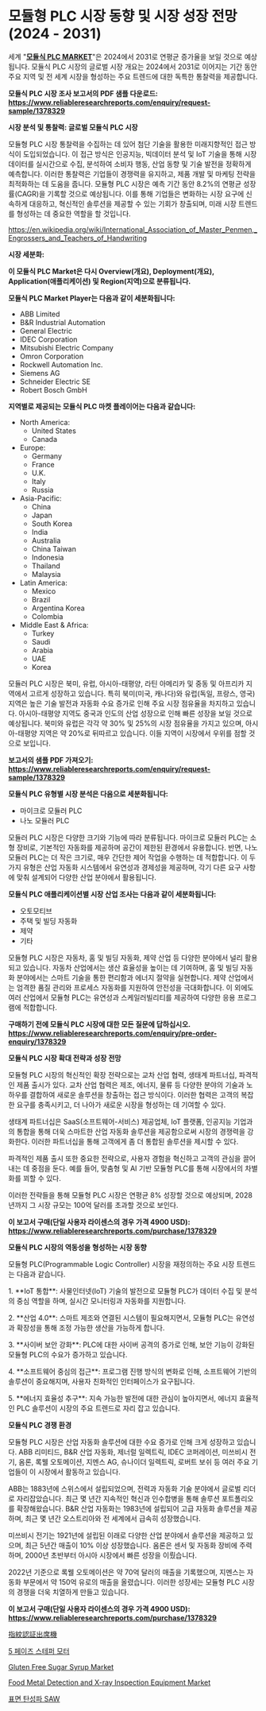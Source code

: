 <p><h1>모듈형 PLC 시장 동향 및 시장 성장 전망 (2024 - 2031)</h1></p><p>세계 "<strong><a href="https://www.reliableresearchreports.com/modular-plc-r1378329">모듈식 PLC MARKET</a></strong>"은 2024에서 2031로 연평균 증가율을 보일 것으로 예상됩니다. 모듈식 PLC 시장의 글로벌 시장 개요는 2024에서 2031로 이어지는 기간 동안 주요 지역 및 전 세계 시장을 형성하는 주요 트렌드에 대한 독특한 통찰력을 제공합니다.</p>
<p><strong>모듈식 PLC 시장 조사 보고서의 PDF 샘플 다운로드: <a href="https://www.reliableresearchreports.com/enquiry/request-sample/1378329">https://www.reliableresearchreports.com/enquiry/request-sample/1378329</a></strong></p>
<p><strong>시장 분석 및 통찰력: 글로벌 모듈식 PLC 시장</strong></p>
<p><p>모듈형 PLC 시장 통찰력을 수집하는 데 있어 첨단 기술을 활용한 미래지향적인 접근 방식이 도입되었습니다. 이 접근 방식은 인공지능, 빅데이터 분석 및 IoT 기술을 통해 시장 데이터를 실시간으로 수집, 분석하여 소비자 행동, 산업 동향 및 기술 발전을 정확하게 예측합니다. 이러한 통찰력은 기업들이 경쟁력을 유지하고, 제품 개발 및 마케팅 전략을 최적화하는 데 도움을 줍니다. 모듈형 PLC 시장은 예측 기간 동안 8.2%의 연평균 성장률(CAGR)을 기록할 것으로 예상됩니다. 이를 통해 기업들은 변화하는 시장 요구에 신속하게 대응하고, 혁신적인 솔루션을 제공할 수 있는 기회가 창출되며, 미래 시장 트렌드를 형성하는 데 중요한 역할을 할 것입니다.</p></p>
<p><a href="%7CAUTHORITHY_DOMAIN_URL%7C">https://en.wikipedia.org/wiki/International_Association_of_Master_Penmen,_Engrossers_and_Teachers_of_Handwriting</a></p>
<p><strong>시장 세분화:</strong></p>
<p><strong>이 모듈식 PLC Market은 다시 Overview(개요), Deployment(개요), Application(애플리케이션) 및 Region(지역)으로 분류됩니다.</strong></p>
<p><strong>모듈식 PLC Market Player는 다음과 같이 세분화됩니다:</strong></p>
<p><ul><li>ABB Limited</li><li>B&R Industrial Automation</li><li>General Electric</li><li>IDEC Corporation</li><li>Mitsubishi Electric Company</li><li>Omron Corporation</li><li>Rockwell Automation Inc.</li><li>Siemens AG</li><li>Schneider Electric SE</li><li>Robert Bosch GmbH</li></ul></p>
<p><strong>지역별로 제공되는 모듈식 PLC 마켓 플레이어는 다음과 같습니다:</strong></p>
<p><ul>
    <li>
        North America:
        <ul>
            <li>United States</li>
            <li>Canada</li>
        </ul>
    </li>
    <li>
        Europe:
        <ul>
            <li>Germany</li>
            <li>France</li>
            <li>U.K.</li>
            <li>Italy</li>
            <li>Russia</li>
        </ul>
    </li>
    <li>
        Asia-Pacific:
        <ul>
            <li>China</li>
            <li>Japan</li>
            <li>South Korea</li>
            <li>India</li>
            <li>Australia</li>
            <li>China Taiwan</li>
            <li>Indonesia</li>
            <li>Thailand</li>
            <li>Malaysia</li>
        </ul>
    </li>
    <li>
        Latin America:
        <ul>
            <li>Mexico</li>
            <li>Brazil</li>
            <li>Argentina Korea</li>
            <li>Colombia</li>
        </ul>
    </li>
    <li>
        Middle East & Africa:
        <ul>
            <li>Turkey</li>
            <li>Saudi</li>
            <li>Arabia</li>
            <li>UAE</li>
            <li>Korea</li>
        </ul>
    </li>
    </ul></p>
<p><p>모듈러 PLC 시장은 북미, 유럽, 아시아-태평양, 라틴 아메리카 및 중동 및 아프리카 지역에서 고르게 성장하고 있습니다. 특히 북미(미국, 캐나다)와 유럽(독일, 프랑스, 영국) 지역은 높은 기술 발전과 자동화 수요 증가로 인해 주요 시장 점유율을 차지하고 있습니다. 아시아-태평양 지역도 중국과 인도의 산업 성장으로 인해 빠른 성장을 보일 것으로 예상됩니다. 북미와 유럽은 각각 약 30% 및 25%의 시장 점유율을 가지고 있으며, 아시아-태평양 지역은 약 20%로 뒤따르고 있습니다. 이들 지역이 시장에서 우위를 점할 것으로 보입니다.</p></p>
<p><strong>보고서의 샘플 PDF 가져오기: <a href="https://www.reliableresearchreports.com/enquiry/request-sample/1378329">https://www.reliableresearchreports.com/enquiry/request-sample/1378329</a></strong></p>
<p><strong>모듈식 PLC 유형별 시장 분석은 다음으로 세분화됩니다:</strong></p>
<p><ul><li>마이크로 모듈러 PLC</li><li>나노 모듈러 PLC</li></ul></p>
<p><p>모듈러 PLC 시장은 다양한 크기와 기능에 따라 분류됩니다. 마이크로 모듈러 PLC는 소형 장비로, 기본적인 자동화를 제공하며 공간이 제한된 환경에서 유용합니다. 반면, 나노 모듈러 PLC는 더 작은 크기로, 매우 간단한 제어 작업을 수행하는 데 적합합니다. 이 두 가지 유형은 산업 자동화 시스템에서 유연성과 경제성을 제공하며, 각기 다른 요구 사항에 맞춰 설계되어 다양한 산업 분야에서 활용됩니다.</p></p>
<p><strong>모듈식 PLC 애플리케이션별 시장 산업 조사는 다음과 같이 세분화됩니다:</strong></p>
<p><ul><li>오토모티브</li><li>주택 및 빌딩 자동화</li><li>제약</li><li>기타</li></ul></p>
<p><p>모듈형 PLC 시장은 자동차, 홈 및 빌딩 자동화, 제약 산업 등 다양한 분야에서 널리 활용되고 있습니다. 자동차 산업에서는 생산 효율성을 높이는 데 기여하며, 홈 및 빌딩 자동화 분야에서는 스마트 기술을 통한 편리함과 에너지 절약을 실현합니다. 제약 산업에서는 엄격한 품질 관리와 프로세스 자동화를 지원하여 안전성을 극대화합니다. 이 외에도 여러 산업에서 모듈형 PLC는 유연성과 스케일러빌리티를 제공하여 다양한 응용 프로그램에 적합합니다.</p></p>
<p><strong>구매하기 전에 모듈식 PLC 시장에 대한 모든 질문에 답하십시오. <a href="https://www.reliableresearchreports.com/enquiry/pre-order-enquiry/1378329">https://www.reliableresearchreports.com/enquiry/pre-order-enquiry/1378329</a></strong></p>
<p><strong>모듈식 PLC 시장 확대 전략과 성장 전망</strong></p>
<p><p>모듈형 PLC 시장의 혁신적인 확장 전략으로는 교차 산업 협력, 생태계 파트너십, 파격적인 제품 출시가 있다. 교차 산업 협력은 제조, 에너지, 물류 등 다양한 분야의 기술과 노하우를 결합하여 새로운 솔루션을 창출하는 접근 방식이다. 이러한 협력은 고객의 복잡한 요구를 충족시키고, 더 나아가 새로운 시장을 형성하는 데 기여할 수 있다.</p><p>생태계 파트너십은 SaaS(소프트웨어-서비스) 제공업체, IoT 플랫폼, 인공지능 기업과의 통합을 통해 더욱 스마트한 산업 자동화 솔루션을 제공함으로써 시장의 경쟁력을 강화한다. 이러한 파트너십을 통해 고객에게 좀 더 통합된 솔루션을 제시할 수 있다.</p><p>파격적인 제품 출시 또한 중요한 전략으로, 사용자 경험을 혁신하고 고객의 관심을 끌어내는 데 중점을 둔다. 예를 들어, 맞춤형 및 AI 기반 모듈형 PLC를 통해 시장에서의 차별화를 꾀할 수 있다.</p><p>이러한 전략들을 통해 모듈형 PLC 시장은 연평균 8% 성장할 것으로 예상되며, 2028년까지 그 시장 규모는 100억 달러를 초과할 것으로 보인다.</p></p>
<p><strong>이 보고서 구매(단일 사용자 라이센스의 경우 가격 4900 USD): <a href="https://www.reliableresearchreports.com/purchase/1378329">https://www.reliableresearchreports.com/purchase/1378329</a></strong></p>
<p><strong>모듈식 PLC 시장의 역동성을 형성하는 시장 동향</strong></p>
<p><p>모듈형 PLC(Programmable Logic Controller) 시장을 재정의하는 주요 시장 트렌드는 다음과 같습니다.</p><p>1. **IoT 통합**: 사물인터넷(IoT) 기술의 발전으로 모듈형 PLC가 데이터 수집 및 분석의 중심 역할을 하며, 실시간 모니터링과 자동화를 지원합니다.</p><p>2. **산업 4.0**: 스마트 제조와 연결된 시스템이 필요해지면서, 모듈형 PLC는 유연성과 확장성을 통해 조정 가능한 생산을 가능하게 합니다.</p><p>3. **사이버 보안 강화**: PLC에 대한 사이버 공격의 증가로 인해, 보안 기능이 강화된 모듈형 PLC의 수요가 증가하고 있습니다.</p><p>4. **소프트웨어 중심의 접근**: 프로그램 진행 방식의 변화로 인해, 소프트웨어 기반의 솔루션이 중요해지며, 사용자 친화적인 인터페이스가 요구됩니다.</p><p>5. **에너지 효율성 추구**: 지속 가능한 발전에 대한 관심이 높아지면서, 에너지 효율적인 PLC 솔루션이 시장의 주요 트렌드로 자리 잡고 있습니다.</p></p>
<p><strong>모듈식 PLC 경쟁 환경</strong></p>
<p><p>모듈형 PLC 시장은 산업 자동화 솔루션에 대한 수요 증가로 인해 크게 성장하고 있습니다. ABB 리미티드, B&R 산업 자동화, 제너럴 일렉트릭, IDEC 코퍼레이션, 미쓰비시 전기, 옴론, 록웰 오토메이션, 지멘스 AG, 슈나이더 일렉트릭, 로버트 보쉬 등 여러 주요 기업들이 이 시장에서 활동하고 있습니다.</p><p>ABB는 1883년에 스위스에서 설립되었으며, 전력과 자동화 기술 분야에서 글로벌 리더로 자리잡았습니다. 최근 몇 년간 지속적인 혁신과 인수합병을 통해 솔루션 포트폴리오를 확장해왔습니다. B&R 산업 자동화는 1983년에 설립되어 고급 자동화 솔루션을 제공하며, 최근 몇 년간 오스트리아와 전 세계에서 급속히 성장했습니다.</p><p>미쓰비시 전기는 1921년에 설립된 이래로 다양한 산업 분야에서 솔루션을 제공하고 있으며, 최근 5년간 매출이 10% 이상 성장했습니다. 옴론은 센서 및 자동화 장비에 주력하며, 2000년 초반부터 아시아 시장에서 빠른 성장을 이뤘습니다. </p><p>2022년 기준으로 록웰 오토메이션은 약 70억 달러의 매출을 기록했으며, 지멘스는 자동화 부문에서 약 150억 유로의 매출을 올렸습니다. 이러한 성장세는 모듈형 PLC 시장의 경쟁을 더욱 치열하게 만들고 있습니다.</p></p>
<p><strong>이 보고서 구매(단일 사용자 라이센스의 경우 가격 4900 USD): <a href="https://www.reliableresearchreports.com/purchase/1378329">https://www.reliableresearchreports.com/purchase/1378329</a></strong></p>
<p><p><a href="https://medium.com/@royfoote921/%E6%8C%87%E7%B4%8B%E5%87%BA%E5%B8%AD%E6%A9%9F%E5%B8%82%E5%A0%B4-2024%E5%B9%B4%E3%81%8B%E3%82%892031%E5%B9%B4%E3%81%BE%E3%81%A7%E3%81%AE%E3%82%B0%E3%83%AD%E3%83%BC%E3%83%90%E3%83%AB%E3%81%8A%E3%82%88%E3%81%B3%E5%9C%B0%E5%9F%9F%E5%88%A5%E5%88%86%E6%9E%90-efdca847ad7e">指紋認証出席機</a></p><p><a href="https://medium.com/@addiehirthe50/5%EC%83%81-%EC%8A%A4%ED%85%8C%ED%8D%BC-%EB%AA%A8%ED%84%B0-%EC%8B%9C%EC%9E%A5-%EC%A1%B0%EC%82%AC-%EB%B0%8F-%EC%82%B0%EC%97%85-%EC%A7%84%ED%99%94%EC%99%80-2031%EB%85%84%EA%B9%8C%EC%A7%80%EC%9D%98-%EC%98%88%EC%B8%A1-82281ce38b13">5 페이즈 스테퍼 모터</a></p><p><a href="https://issuu.com/reportprime-2/docs/gluten-free-sugar-syrup-market-size_2015bf07dac8ec">Gluten Free Sugar Syrup Market</a></p><p><a href="https://www.linkedin.com/pulse/global-food-metal-detection-x-ray-inspection-equipment-mnwoe?trackingId=UOnq%2BXdnSBOqvnVRPG3HBg%3D%3D">Food Metal Detection and X-ray Inspection Equipment Market</a></p><p><a href="https://medium.com/@ayesakhan333/%ED%91%9C%EB%A9%B4-%EC%9D%8C%ED%8C%8C-saw-%EC%8B%9C%EC%9E%A5-2024-2031-%EC%82%B0%EC%97%85-%ED%86%B5%EC%B0%B0%EB%A0%A5-%EB%B0%8F-%ED%88%AC%EC%9E%90-%EA%B8%B0%ED%9A%8C-e6e9aa493a21">표면 탄성파 SAW</a></p></p>